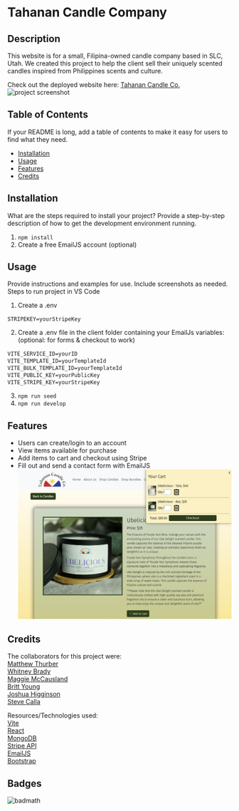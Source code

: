 # Tahanan Candle Company

## Description
This website is for a small, Filipina-owned candle company based in SLC, Utah. We created this project to help the client sell their uniquely scented candles inspired from Philippines scents and culture.  

Check out the deployed website here: [Tahanan Candle Co.](https://tahanancandleco.onrender.com/)  
![project screenshot](./project-screenshot.png)  

## Table of Contents
If your README is long, add a table of contents to make it easy for users to find what they need.

- [Installation](#installation)
- [Usage](#usage)
- [Features](#features)
- [Credits](#credits)

## Installation
What are the steps required to install your project? Provide a step-by-step description of how to get the development environment running. 
1. ```npm install```
2. Create a free EmailJS account (optional)

## Usage
Provide instructions and examples for use. Include screenshots as needed. 
Steps to run project in VS Code  
1. Create a .env  
```
STRIPEKEY=yourStripeKey
```
2. Create a .env file in the client folder containing your EmailJs variables: (optional: for forms & checkout to work)  
```
VITE_SERVICE_ID=yourID
VITE_TEMPLATE_ID=yourTemplateId
VITE_BULK_TEMPLATE_ID=yourTemplateId
VITE_PUBLIC_KEY=yourPublicKey
VITE_STRIPE_KEY=yourStripeKey
```
3. ```npm run seed```  
4. ```npm run develop```

## Features
- Users can create/login to an account
- View items available for purchase
- Add items to cart and checkout using Stripe
- Fill out and send a contact form with EmailJS
![project screenshot](./project-cart-screenshot.png)  


## Credits
The collaborators for this project were:  
[Matthew Thurber](https://github.com/mjthurber)  
[Whitney Brady](https://github.com/whitbreezy)  
[Maggie McCausland](https://github.com/maggiemcc)  
[Britt Young](https://github.com/britt-young)  
[Joshua Higginson](https://github.com/joshhigg)  
[Steve Calla](https://github.com/stevecalla) 

Resources/Technologies used:  
[Vite](https://vitejs.dev/)  
[React](https://react.dev/)  
[MongoDB](https://www.mongodb.com/cloud/atlas/lp/try4?utm_source=google&utm_campaign=search_gs_pl_evergreen_atlas_core_retarget-brand_gic-null_amers-us-ca_ps-all_desktop_eng_lead&utm_term=mongodb&utm_medium=cpc_paid_search&utm_ad=e&utm_ad_campaign_id=14291004479&adgroup=128837427347&cq_cmp=14291004479&gad_source=1&gclid=CjwKCAiA2pyuBhBKEiwApLaIO0HgUGyKWTUCayi8S-rPK1kT-YgZnI8Qeyho2lEpH_lRDzd1RhmP5RoCtUgQAvD_BwE)  
[Stripe API](https://stripe.com/?utm_campaign=US_en_Search_Brand_Stripe_EXA-20839462206&utm_medium=cpc&utm_source=google&ad_content=683853401230&utm_term=stripe&utm_matchtype=e&utm_adposition=&utm_device=c&gclid=CjwKCAiAq4KuBhA6EiwArMAw1B2GTnrG-Diq8pq2zqL69774qetU9jgaNNUojmnhZzAUoF8WQdOv-xoC1DgQAvD_BwE)  
[EmailJS](https://www.emailjs.com/)  
[Bootstrap](https://getbootstrap.com/)


## Badges
![badmath](https://img.shields.io/github/languages/top/lernantino/badmath)
